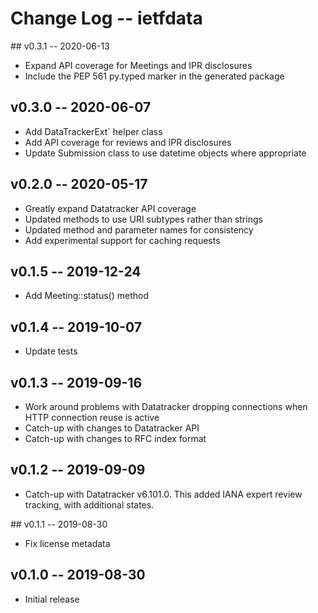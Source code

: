 Change Log -- ietfdata
======================

## v0.3.1 -- 2020-06-13

 - Expand API coverage for Meetings and IPR disclosures
 - Include the PEP 561 py.typed marker in the generated package


## v0.3.0 -- 2020-06-07

 - Add DataTrackerExt` helper class
 - Add API coverage for reviews and IPR disclosures
 - Update Submission class to use datetime objects where appropriate


## v0.2.0 -- 2020-05-17

 - Greatly expand Datatracker API coverage
 - Updated methods to use URI subtypes rather than strings
 - Updated method and parameter names for consistency
 - Add experimental support for caching requests


## v0.1.5 -- 2019-12-24

 - Add Meeting::status() method


## v0.1.4 -- 2019-10-07

 - Update tests


## v0.1.3 -- 2019-09-16

 - Work around problems with Datatracker dropping connections when
   HTTP connection reuse is active
 - Catch-up with changes to Datatracker API
 - Catch-up with changes to RFC index format


## v0.1.2 -- 2019-09-09

 - Catch-up with Datatracker v6.101.0. This added IANA expert review
   tracking, with additional states.


## v0.1.1 -- 2019-08-30

 - Fix license metadata


## v0.1.0 -- 2019-08-30

 - Initial release
